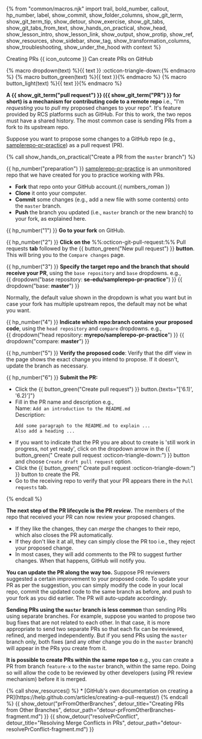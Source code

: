 {% from "common/macros.njk" import trail, bold_number, callout, hp_number, label, show_commit, show_folder_columns, show_git_term, show_git_term_tip, show_detour, show_exercise, show_git_tabs, show_git_tabs_from_text, show_hands_on_practical, show_head, show_lesson_intro, show_lesson_link, show_output, show_protip, show_ref, show_resources, show_sidebar, show_tag, show_transformation_columns, show_troubleshooting, show_under_the_hood with context %}

<span id="title">Creating PRs</span>
<span id="outcomes">{{ icon_outcome }} Can create PRs on GitHub</span>

{% macro dropdown(text) %}<span class="btn btn-light border">{{ text }} :octicon-triangle-down:</span>{% endmacro %}
{% macro button_green(text) %}<span class="btn btn-success ps-1 pe-1 pb-0 pt-0">{{ text }}</span>{% endmacro %}
{% macro button_light(text) %}<span class="btn btn-light ps-1 pe-1 pb-0 pt-0 border">{{ text }}</span>{% endmacro %}

<div id="body">

**A {{ show_git_term("pull request") }} ({{ show_git_term("PR") }} for short) is a mechanism for contributing code to a remote repo** i.e., "I'm _requesting_ you to _pull_ my proposed changes to your repo". It's feature provided by RCS platforms such as GitHub. For this to work, the two repos must have a shared history. The most common case is sending PRs from a fork to its <tooltip content="_upstream_ repo is a repo you forked from">upstream</tooltip> repo.

Suppose you want to propose some changes to a GitHub repo (e.g., [samplerepo-pr-practice](https://github.com/se-edu/samplerepo-pr-practice)) as a pull request (PR).

<!-- ================== start: HANDS-ON =========================== -->
{% call show_hands_on_practical("<md>Create a PR from the `master` branch</md>")  %}

{{ hp_number("preparation") }} [samplerepo-pr-practice](https://github.com/se-edu/samplerepo-pr-practice) is an unmonitored repo that we have created for you to practice working with PRs.

* **Fork** that repo onto your GitHub account.{{ numbers_roman }}
* **Clone** it onto your computer.
* **Commit** some changes (e.g., add a new file with some contents) onto the `master` branch.
* **Push** the branch you updated (i.e., `master` branch or the new branch) to your fork, as explained <trigger trigger="click" for="modal:createPr-pushBranch">here</trigger>.

<modal large header="Git & GitHub → Updating the Remote Repo →" id="modal:createPr-pushBranch">
  <include src="../push/text.md#body"/>
</modal>

{{ hp_number("1") }} **Go to your fork** on GitHub.

{{ hp_number("2") }} **Click on the** <span class="tab">%%:octicon-git-pull-request:%% Pull requests</span> **tab** followed by the {{ button_green("New pull request") }} **button**. This will bring you to the `Compare changes` page.

{{ hp_number("3") }} **Specify the target repo and the branch that should receive your PR**, using the `base repository` and `base` dropdowns. e.g.,<br>
   {{ dropdown("base repository: **se-edu/samplerepo-pr-practice**") }} {{ dropdown("base: **master**") }}<br>

<box type="info" seamless>

Normally, the default value shown in the dropdown is what you want but in case your fork has <popover content="e.g., the repo you forked from is also a fork of a another repo, which means both of those are considered upstream repos of your fork">multiple upstream repos</popover>, the default may not be what you want.

</box>

{{ hp_number("4") }} **Indicate which repo:branch contains your proposed code**, using the `head repository` and `compare` dropdowns. e.g.,<br>
  {{ dropdown("head repository: **myrepo/samplerepo-pr-practice**") }} {{ dropdown("compare: **master**") }}

{{ hp_number("5") }} **Verify the proposed code**: Verify that the diff view in the page shows the exact change you intend to propose. If it doesn't, <tooltip content="commit the new code and push to the branch">update the branch</tooltip> as necessary.

{{ hp_number("6") }} **Submit the PR:**

<span id="submit-the-pr">

* Click the {{ button_green("Create pull request") }} button.{texts="['6.1)', '6.2)']"}
* Fill in the PR name and description e.g.,<br>
   Name: `Add an introduction to the README.md`<br>
   Description:
   ```{.no-line-numbers}
   Add some paragraph to the README.md to explain ...
   Also add a heading ...
   ```
* If you want to indicate that the PR you are about to create is 'still work in progress, not yet ready', click on the dropdown arrow in the {{ button_green(" Create pull request :octicon-triangle-down:") }} button and choose `Create draft pull request` option.
* Click the {{ button_green(" Create pull request :octicon-triangle-down:") }} button to create the PR.
* Go to the receiving repo to verify that your PR appears there in the `Pull requests` tab.
</span>

{% endcall %}<!-- ===== end: HANDS-ON ============================ -->

**The next step of the PR lifecycle is the PR _review_.** The members of the repo that received your PR can now review your proposed changes.
* If they like the changes, they can _merge_ the changes to their repo, which also closes the PR automatically.
* If they don't like it at all, they can simply close the PR too i.e., they reject your proposed change.
* In most cases, they will add comments to the PR to suggest further changes. When that happens, GitHub will notify you.

**You can update the PR along the way too.** Suppose PR reviewers suggested a certain improvement to your proposed code. To update your PR as per the suggestion, you can simply modify the code in your local repo, commit the updated code to the same branch as before, and push to your fork as you did earlier. The PR will auto-update accordingly.

**Sending PRs using the `master` branch is less common** than sending PRs using separate branches. For example, suppose you wanted to propose two bug fixes that are not related to each other. In that case, it is more appropriate to send two separate PRs so that each fix can be reviewed, refined, and merged independently. But if you send PRs using the `master` branch only, both fixes (and any other change you do in the `master` branch) will appear in the PRs you create from it.

**It is possible to create PRs within the same repo too** e.g., you can create a PR from branch `feature-x` to the `master` branch, within the same repo. Doing so will allow the code to be reviewed by other developers (using PR review mechanism) before it is merged.

</div>

<div id="extras">
{% call show_resources() %}
* [GitHub's own documentation on creating a PR](https://help.github.com/articles/creating-a-pull-request/)
{% endcall %}
{{ show_detour("prFromOtherBranches", detour_title="Creating PRs from Other Branches", detour_path="detour-prFromOtherBranches-fragment.md") }}
{{ show_detour("resolvePrConflict", detour_title="Resolving Merge Conflicts in PRs", detour_path="detour-resolvePrConflict-fragment.md") }}
</div>
